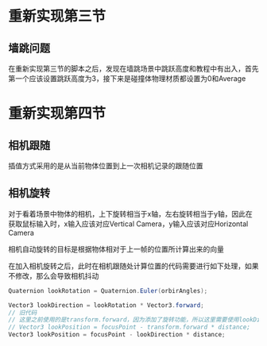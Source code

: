 # 重新实现第三节

## 墙跳问题
在重新实现第三节的脚本之后，发现在墙跳场景中跳跃高度和教程中有出入，首先第一个应该设置跳跃高度为3，接下来是碰撞体物理材质都设置为0和Average

# 重新实现第四节

## 相机跟随
插值方式采用的是从当前物体位置到上一次相机记录的跟随位置

## 相机旋转
对于看着场景中物体的相机，上下旋转相当于x轴，左右旋转相当于y轴，因此在获取鼠标输入时，x输入应该对应Vertical Camera，y输入应该对应Horizontal Camera

相机自动旋转的目标是根据物体相对于上一帧的位置所计算出来的向量

在加入相机旋转之后，此时在相机跟随处计算位置的代码需要进行如下处理，如果不修改，那么会导致相机抖动
```csharp
Quaternion lookRotation = Quaternion.Euler(orbirAngles);

Vector3 lookDirection = lookRotation * Vector3.forward;
// 旧代码
// 这里之前使用的是transform.forward，因为添加了旋转功能，所以这里需要使用lookDirection
// Vector3 lookPosition = focusPoint - transform.forward * distance;
Vector3 lookPosition = focusPoint - lookDirection * distance;
```
